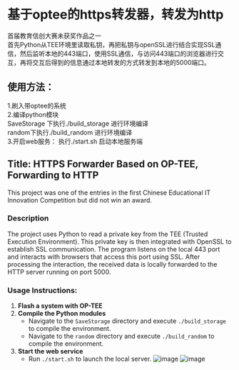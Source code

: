 # 基于optee的https转发器，转发为http
首届教育信创大赛未获奖作品之一<br>
首先Python从TEE环境里读取私钥，再把私钥与openSSL进行结合实现SSL通信，然后监听本地的443端口，使用SSL通信，与访问443端口的浏览器进行交互，再将交互后得到的信息通过本地转发的方式转发到本地的5000端口。
## 使用方法：
1.刷入带optee的系统<br>
2.编译python模块<br>
SaveStorage 下执行./build_storage 进行环境编译<br>
random下执行./build_random 进行环境编译<br>
3.开启web服务：
执行./start.sh 启动本地服务端
## Title: HTTPS Forwarder Based on OP-TEE, Forwarding to HTTP  
This project was one of the entries in the first Chinese Educational IT Innovation Competition but did not win an award.  
### Description  
The project uses Python to read a private key from the TEE (Trusted Execution Environment). This private key is then integrated with OpenSSL to establish SSL communication. The program listens on the local 443 port and interacts with browsers that access this port using SSL. After processing the interaction, the received data is locally forwarded to the HTTP server running on port 5000.  

### Usage Instructions:  
1. **Flash a system with OP-TEE**  
2. **Compile the Python modules**  
   - Navigate to the `SaveStorage` directory and execute `./build_storage` to compile the environment.  
   - Navigate to the `random` directory and execute `./build_random` to compile the environment.  
3. **Start the web service**  
   - Run `./start.sh` to launch the local server.
![image](https://github.com/user-attachments/assets/58ee0aa9-23f5-4742-b1ab-e6267878a16f)
![image](https://github.com/user-attachments/assets/c00502a1-7933-4a24-9be4-d58b743fabbe)
